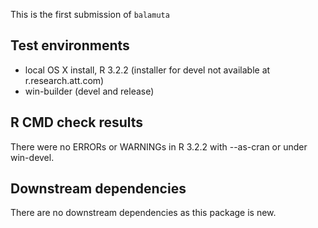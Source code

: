 This is the first submission of `balamuta` 

## Test environments
* local OS X install, R 3.2.2 (installer for devel not available at r.research.att.com)
* win-builder (devel and release)

## R CMD check results

There were no ERRORs or WARNINGs in R 3.2.2 with --as-cran or under win-devel.

## Downstream dependencies

There are no downstream dependencies as this package is new.